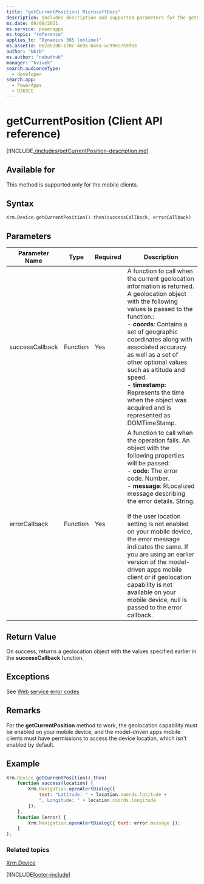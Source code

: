 ```yaml
---
title: "getCurrentPosition| MicrosoftDocs"
description: Includes description and supported parameters for the getCurrentPosition method.
ms.date: 09/08/2021
ms.service: powerapps
ms.topic: "reference"
applies_to: "Dynamics 365 (online)"
ms.assetid: 062a52d8-170c-4e98-b48a-ac99ec759f83
author: "Nkrb"
ms.author: "nabuthuk"
manager: "kvivek"
search.audienceType:
  - developer
search.app:
  - PowerApps
  - D365CE
---
```


# getCurrentPosition (Client API reference)

[!INCLUDE[./includes/getCurrentPosition-description.md](./includes/getCurrentPosition-description.md)]

## Available for

This method is supported only for the mobile clients.

## Syntax

`Xrm.Device.getCurrentPosition().then(successCallback, errorCallback)`

## Parameters

| Parameter Name  | Type     | Required | Description                                                                                                                                                                                                                                                                                                                                                                                                                                                                                                                        |
| --------------- | -------- | -------- | ---------------------------------------------------------------------------------------------------------------------------------------------------------------------------------------------------------------------------------------------------------------------------------------------------------------------------------------------------------------------------------------------------------------------------------------------------------------------------------------------------------------------------------- |
| successCallback | Function | Yes      | A function to call when the current geolocation information is returned. A geolocation object with the following values is passed to the function.:<br/>- **coords**: Contains a set of geographic coordinates along with associated accuracy as well as a set of other optional values such as altitude and speed. <br/>- **timestamp**: Represents the time when the object was acquired and is represented as DOMTimeStamp.                                                                                                     |
| errorCallback   | Function | Yes      | A function to call when the operation fails. An object with the following properties will be passed: <br/>- **code**: The error code. Number. <br/>- **message**: RLocalized message describing the error details. String.<br/><br/>If the user location setting is not enabled on your mobile device, the error message indicates the same. If you are using an earlier version of the model-driven apps mobile client or if geolocation capability is not available on your mobile device, null is passed to the error callback. |

## Return Value

On success, returns a geolocation object with the values specified earlier in the **successCallback** function.

## Exceptions

See [Web service error codes](../../../../data-platform/org-service/web-service-error-codes.md)

## Remarks

For the **getCurrentPosition** method to work, the geolocation capability must be enabled on your mobile device, and the model-driven apps mobile clients must have permissions to access the device location, which isn't enabled by default.

## Example

```JavaScript
Xrm.Device.getCurrentPosition().then(
    function success(location) {
        Xrm.Navigation.openAlertDialog({
            text: "Latitude: " + location.coords.latitude +
            ", Longitude: " + location.coords.longitude
        });
    },
    function (error) {
        Xrm.Navigation.openAlertDialog({ text: error.message });
    }
);
```

### Related topics

[Xrm.Device](../xrm-device.md)

[!INCLUDE[footer-include](../../../../../includes/footer-banner.md)]
